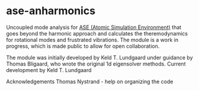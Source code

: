 # ase-anharmonics
Uncoupled mode analysis for [ASE (Atomic Simulation Environment)](https://wiki.fysik.dtu.dk/ase/) that goes beyond the harmonic approach and calculates the theremodynamics for rotational modes and frustrated vibrations. The module is a work in progress, which is made public to allow for open collaboration. 

The module was initially developed by Keld T. Lundgaard under guidance by Thomas Bligaard, who wrote the original 1d eigensolver methods. 
Current development by Keld T. Lundgaard

Acknowledgements
Thomas Nystrand - help on organizing the code


